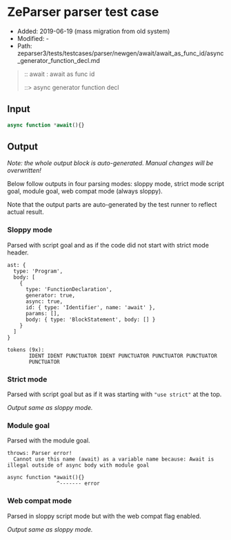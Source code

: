 # ZeParser parser test case

- Added: 2019-06-19 (mass migration from old system)
- Modified: -
- Path: zeparser3/tests/testcases/parser/newgen/await/await_as_func_id/async_generator_function_decl.md

> :: await : await as func id
>
> ::> async generator function decl

## Input

`````js
async function *await(){}
`````

## Output

_Note: the whole output block is auto-generated. Manual changes will be overwritten!_

Below follow outputs in four parsing modes: sloppy mode, strict mode script goal, module goal, web compat mode (always sloppy).

Note that the output parts are auto-generated by the test runner to reflect actual result.

### Sloppy mode

Parsed with script goal and as if the code did not start with strict mode header.

`````
ast: {
  type: 'Program',
  body: [
    {
      type: 'FunctionDeclaration',
      generator: true,
      async: true,
      id: { type: 'Identifier', name: 'await' },
      params: [],
      body: { type: 'BlockStatement', body: [] }
    }
  ]
}

tokens (9x):
       IDENT IDENT PUNCTUATOR IDENT PUNCTUATOR PUNCTUATOR PUNCTUATOR
       PUNCTUATOR
`````

### Strict mode

Parsed with script goal but as if it was starting with `"use strict"` at the top.

_Output same as sloppy mode._

### Module goal

Parsed with the module goal.

`````
throws: Parser error!
  Cannot use this name (await) as a variable name because: Await is illegal outside of async body with module goal

async function *await(){}
                ^------- error
`````


### Web compat mode

Parsed in sloppy script mode but with the web compat flag enabled.

_Output same as sloppy mode._

